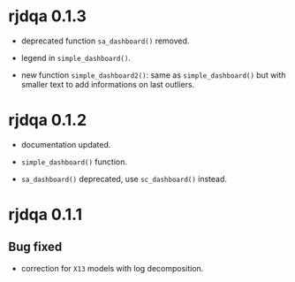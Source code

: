 # rjdqa 0.1.3

- deprecated function `sa_dashboard()` removed.

- legend in `simple_dashboard()`.

- new function `simple_dashboard2()`: same as `simple_dashboard()` but with smaller text to add informations on last outliers.


# rjdqa 0.1.2

- documentation updated.

- `simple_dashboard()` function.

- `sa_dashboard()` deprecated, use `sc_dashboard()` instead.

# rjdqa 0.1.1

## Bug fixed

-  correction for `X13` models with log decomposition.
